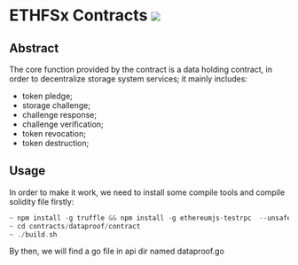 # ETHFSx Contracts ![](https://img.shields.io/badge/status-wip-orange.svg?style=flat-square) 

## Abstract
The core function provided by the contract is a data holding contract, in order to decentralize storage system services; it mainly includes: 
- token pledge;
- storage challenge; 
- challenge response;
- challenge verification;
- token revocation;
- token destruction;
## Usage
In order to make it work, we need to install some compile tools and compile solidity file firstly:
```go
~ npm install -g truffle && npm install -g ethereumjs-testrpc  --unsafe-perm
~ cd contracts/dataproof/contract
~ ./build.sh
```
By then, we will find a go file in api dir named dataproof.go


